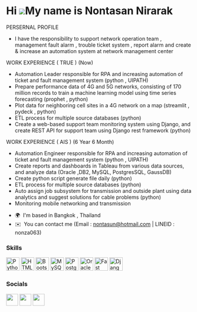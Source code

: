 Hi ![](https://user-images.githubusercontent.com/18350557/176309783-0785949b-9127-417c-8b55-ab5a4333674e.gif)My name is Nontasan Nirarak
========================================================================================================================================

PERSERNAL PROFILE
- I have the responsibility to support network operation team , management fault alarm , trouble ticket system , report alarm and create & increase an automation system at network management center 

WORK EXPERIENCE ( TRUE ) (Now)
- Automation Leader responsible for RPA and increasing automation of ticket and fault management system (python , UIPATH)
- Prepare performance data of 4G and 5G networks, consisting of 170 million records to train a machine learning model using time series forecasting (prophet , python)
- Plot data for neighboring cell sites in a 4G network on a map (streamlit , pydeck , python)
- ETL process for multiple source databases (python)
- Create a web-based support team monitoring system using Django, and create REST API for support team using Django rest framework (python)

WORK EXPERIENCE ( AIS ) (6 Year 6 Month) 
- Automation Engineer responsible for RPA and increasing automation of ticket and fault management system (python , UIPATH)
- Create reports and dashboards in Tableau from various data sources, and analyze data (Oracle ,DB2, MySQL, PostgresSQL, GaussDB)
- Create python script generate file daily (python)
- ETL process for multiple source databases (python)
- Auto assign job subsystem for transmission and outside plant using data analytics and suggest solutions for cable problems (python)
- Monitoring mobile networking and transmission

* 🌍  I'm based in Bangkok , Thailand
* ✉️  You can contact me (Email : nontasun@hotmail.com | LINEID : nonza063)

### Skills


<p align="left">
<a href="https://www.python.org/" target="_blank" rel="noreferrer"><img src="https://raw.githubusercontent.com/danielcranney/readme-generator/main/public/icons/skills/python-colored.svg" width="36" height="36" alt="Python" /></a>
<a href="https://developer.mozilla.org/en-US/docs/Glossary/HTML5" target="_blank" rel="noreferrer"><img src="https://raw.githubusercontent.com/danielcranney/readme-generator/main/public/icons/skills/html5-colored.svg" width="36" height="36" alt="HTML5" /></a>
<a href="https://getbootstrap.com/" target="_blank" rel="noreferrer"><img src="https://raw.githubusercontent.com/danielcranney/readme-generator/main/public/icons/skills/bootstrap-colored.svg" width="36" height="36" alt="Bootstrap" /></a>
<a href="https://www.mysql.com/" target="_blank" rel="noreferrer"><img src="https://raw.githubusercontent.com/danielcranney/readme-generator/main/public/icons/skills/mysql-colored.svg" width="36" height="36" alt="MySQL" /></a>
<a href="https://www.postgresql.org/" target="_blank" rel="noreferrer"><img src="https://raw.githubusercontent.com/danielcranney/readme-generator/main/public/icons/skills/postgresql-colored.svg" width="36" height="36" alt="PostgreSQL" /></a>
<a href="https://www.oracle.com/uk/index.html" target="_blank" rel="noreferrer"><img src="https://raw.githubusercontent.com/danielcranney/readme-generator/main/public/icons/skills/oracle-colored.svg" width="36" height="36" alt="Oracle" /></a>
<a href="https://fastapi.tiangolo.com/" target="_blank" rel="noreferrer"><img src="https://raw.githubusercontent.com/danielcranney/readme-generator/main/public/icons/skills/fastapi-colored.svg" width="36" height="36" alt="Fast API" /></a>
<a href="https://www.djangoproject.com/" target="_blank" rel="noreferrer"><img src="https://raw.githubusercontent.com/danielcranney/readme-generator/main/public/icons/skills/django-colored-dark.svg" width="36" height="36" alt="Django" /></a>
</p>


### Socials

<p align="left"> <a href="https://www.facebook.com/nontasun" target="_blank" rel="noreferrer"><img src="https://raw.githubusercontent.com/danielcranney/readme-generator/main/public/icons/socials/facebook.svg" width="32" height="32" /></a> <a href="https://www.github.com/nonewja063" target="_blank" rel="noreferrer"><img src="https://raw.githubusercontent.com/danielcranney/readme-generator/main/public/icons/socials/github-dark.svg" width="32" height="32" /></a> <a href="https://www.linkedin.com/in/nontasan-nirarak-863937229/" target="_blank" rel="noreferrer"><img src="https://raw.githubusercontent.com/danielcranney/readme-generator/main/public/icons/socials/linkedin.svg" width="32" height="32" /></a></p>
